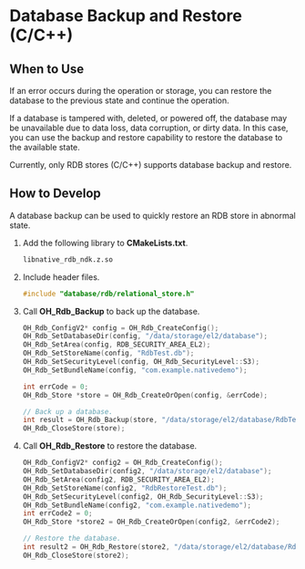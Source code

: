 # Database Backup and Restore (C/C++)
<!--Kit: ArkData-->
<!--Subsystem: DistributedDataManager-->
<!--Owner: @baijidong-->
<!--Designer: @widecode; @htt1997-->
<!--Tester: @yippo; @logic42-->
<!--Adviser: @ge-yafang-->

## When to Use

If an error occurs during the operation or storage, you can restore the database to the previous state and continue the operation.

If a database is tampered with, deleted, or powered off, the database may be unavailable due to data loss, data corruption, or dirty data. In this case, you can use the backup and restore capability to restore the database to the available state.

Currently, only RDB stores (C/C++) supports database backup and restore.

## How to Develop

A database backup can be used to quickly restore an RDB store in abnormal state.

1. Add the following library to **CMakeLists.txt**.

    ```txt
    libnative_rdb_ndk.z.so
    ```

2. Include header files.

    ```c
    #include "database/rdb/relational_store.h"
    ```

3. Call **OH_Rdb_Backup** to back up the database.

    ```c
    OH_Rdb_ConfigV2* config = OH_Rdb_CreateConfig();
    OH_Rdb_SetDatabaseDir(config, "/data/storage/el2/database");
    OH_Rdb_SetArea(config, RDB_SECURITY_AREA_EL2);
    OH_Rdb_SetStoreName(config, "RdbTest.db");
    OH_Rdb_SetSecurityLevel(config, OH_Rdb_SecurityLevel::S3);
    OH_Rdb_SetBundleName(config, "com.example.nativedemo");
    
    int errCode = 0;
    OH_Rdb_Store *store = OH_Rdb_CreateOrOpen(config, &errCode);
    
    // Back up a database.
    int result = OH_Rdb_Backup(store, "/data/storage/el2/database/RdbTest_bak.db");
    OH_Rdb_CloseStore(store);
    ```

4. Call **OH_Rdb_Restore** to restore the database.

    ```c
    OH_Rdb_ConfigV2* config2 = OH_Rdb_CreateConfig();
    OH_Rdb_SetDatabaseDir(config2, "/data/storage/el2/database");
    OH_Rdb_SetArea(config2, RDB_SECURITY_AREA_EL2);
    OH_Rdb_SetStoreName(config2, "RdbRestoreTest.db");
    OH_Rdb_SetSecurityLevel(config2, OH_Rdb_SecurityLevel::S3);
    OH_Rdb_SetBundleName(config2, "com.example.nativedemo");
    int errCode2 = 0;
    OH_Rdb_Store *store2 = OH_Rdb_CreateOrOpen(config2, &errCode2);
    
    // Restore the database.
    int result2 = OH_Rdb_Restore(store2, "/data/storage/el2/database/RdbTest_bak.db");
    OH_Rdb_CloseStore(store2);
    ```
